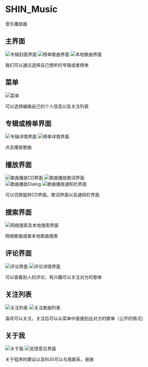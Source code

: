 # SHIN_Music
音乐播放器

## 主界面
![专辑封面界面](https://github.com/ginshin/SHIN_Music/raw/master/GitImg/img_shin.jpg)    ![榜单歌曲界面](https://github.com/ginshin/SHIN_Music/raw/master/GitImg/img_online.jpg)    ![本地歌曲界面](https://github.com/ginshin/SHIN_Music/raw/master/GitImg/img_local.jpg)

我们可以通过选择自己想听的专辑或者榜单

## 菜单
![菜单](https://github.com/ginshin/SHIN_Music/raw/master/GitImg/img_main.jpg) 

可以选择编辑自己的个人信息以及关注列表

## 专辑或榜单界面
![专辑详情界面](https://github.com/ginshin/SHIN_Music/raw/master/GitImg/img_album.jpg)     ![榜单详情界面](https://github.com/ginshin/SHIN_Music/raw/master/GitImg/img_list.jpg)

点击播放歌曲

## 播放界面
![歌曲播放CD界面](https://github.com/ginshin/SHIN_Music/raw/master/GitImg/img_play_cd.jpg)    ![歌曲播放歌词界面](https://github.com/ginshin/SHIN_Music/raw/master/GitImg/img_play_lyrics.jpg)    
![歌曲播放Dialog](https://github.com/ginshin/SHIN_Music/raw/master/GitImg/img_play.jpg)    ![歌曲播放通知栏界面](https://github.com/ginshin/SHIN_Music/raw/master/GitImg/img_play_notification.jpg)

可以切换旋转CD界面，歌词界面以及通知栏界面

## 搜索界面
![网络搜索及本地搜索界面](https://github.com/ginshin/SHIN_Music/raw/master/GitImg/img_find.jpg)

网络歌曲或者本地歌曲搜索

## 评论界面
![评论界面](https://github.com/ginshin/SHIN_Music/raw/master/GitImg/img_comment.jpg)     ![评论详情界面](https://github.com/ginshin/SHIN_Music/raw/master/GitImg/img_comment_detail.jpg)

可以查看别人的评论，有兴趣可以关注对方的歌单

## 关注列表
![关注列表](https://github.com/ginshin/SHIN_Music/raw/master/GitImg/img_concern.jpg)     ![关注歌曲列表](https://github.com/ginshin/SHIN_Music/raw/master/GitImg/img_concern_detail.jpg)

喜欢可以关注，关注后可以从菜单中直接到达对方的歌单（公开的情况）

## 关于我
![关于我](https://github.com/ginshin/SHIN_Music/raw/master/GitImg/img_about_me.jpg)     ![反馈意见界面](https://github.com/ginshin/SHIN_Music/raw/master/GitImg/img_about.jpg)

关于程序的建议以及BUG可以与我联系，谢谢
